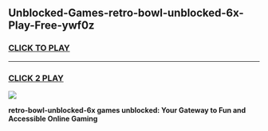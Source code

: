 
## Unblocked-Games-retro-bowl-unblocked-6x-Play-Free-ywf0z
<h3>
<a href="https://premium76.site?title=retro-bowl-unblocked-6x&ref=10A">CLICK TO PLAY</a></h3>
<hr>

<h3>
<a href="https://premium76.site?title=retro-bowl-unblocked-6x&ref=10A">CLICK 2 PLAY</a>
  
</h3>

<a href="https://premium76.site?title=retro-bowl-unblocked-6x&ref=10A"><img src="https://clearcache.store/games.png"></a>


**retro-bowl-unblocked-6x games unblocked: Your Gateway to Fun and Accessible Online Gaming**
